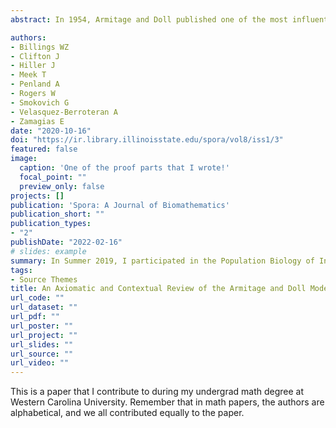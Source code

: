```yaml
---
abstract: In 1954, Armitage and Doll published one of the most influential papers in the history of mathematical epidemiology. However, when one examines the literature one finds that there are in fact at least three distinct mathematical models attributed to the 1954 paper. In this study, we examine this important paper and the mathematical derivation of their model. We find, very surprisingly, that no stochastic process can account for all the assumptions of the model and that many of the models in the literature use a consistent subset of the assumptions used in Armitage and Doll's paper.

authors:
- Billings WZ
- Clifton J
- Hiller J
- Meek T
- Penland A
- Rogers W
- Smokovich G
- Velasquez-Berroteran A
- Zamagias E
date: "2020-10-16"
doi: "https://ir.library.illinoisstate.edu/spora/vol8/iss1/3"
featured: false
image:
  caption: 'One of the proof parts that I wrote!'
  focal_point: ""
  preview_only: false
projects: []
publication: 'Spora: A Journal of Biomathematics'
publication_short: ""
publication_types:
- "2"
publishDate: "2022-02-16"
# slides: example
summary: In Summer 2019, I participated in the Population Biology of Infectious Disease REU (Research Experience for Undergraduates) site at the Odum School of Ecology, University of Georgia, Athens, GA. I worked with Andreas Handel and Brian McKay on a project which eventually became this paper! We found that influenza viral load did not appear to be associated with symptoms or recovery in a specific cohort.
tags:
- Source Themes
title: An Axiomatic and Contextual Review of the Armitage and Doll Model of Carcinogenesis
url_code: ""
url_dataset: ""
url_pdf: ""
url_poster: ""
url_project: ""
url_slides: ""
url_source: ""
url_video: ""
---
```


This is a paper that I contribute to during my undergrad math degree at Western Carolina University. Remember that in math papers, the authors are alphabetical, and we all contributed equally to the paper.
